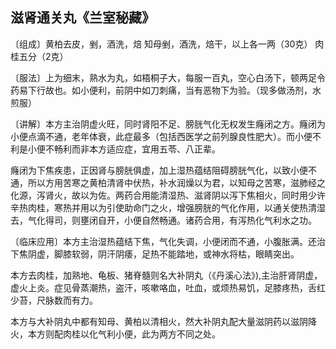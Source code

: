 ## 滋肾通关丸《兰室秘藏》

〔组成〕黄柏去皮，剉，酒洗，焙  知母剉，酒洗，焙干，以上各一两（30克） 肉桂五分（2克）

〔服法〕上为细末，熟水为丸，如梧桐子大，每服一百丸，空心白汤下，顿两足令药易下行故也。如小便利，前阴中如刀刺痛，当有恶物下为验。（现多做汤剂，水煎服）

〔讲解〕本方主治阴虚火旺，同时肾阳不足、膀胱气化无权发生癃闭之方。癃闭为小便点滴不通，老年体衰，此症最多（包括西医学之前列腺良性肥大）。而小便不利是小便不畅利而非本方适应症，宜用五苓、八正辈。

癃闭为下焦疾患，正因肾与膀胱俱虚，加上湿热蕴结阻碍膀胱气化，以致小便不通，所以方用苦寒之黄柏清肾中伏热，补水润燥以为君，以知母之苦寒，滋肺经之化源，泻肾火，故以为佐。两药合用能清湿热、滋肾阴以泻下焦相火，同时用少许辛热肉桂，寒热并用以为引使助命门之火，增强膀胱的气化作用，以通关使热清湿去，气化得司，则壅闭自开，小便自然畅通。诸药合用，有泻热化气利水之功。

〔临床应用〕本方主治湿热蕴结下焦，气化失调，小便闭而不通，小腹胀满。还治下焦阴虚，脚膝软弱，阴汗阴痿，足热不能踏地，或神水将枯，眼睛突出。

本方去肉桂，加熟地、龟板、猪脊髓则名大补阴丸（《丹溪心法》),主治肝肾阴虚，虚火上炎。症见骨蒸潮热，盗汗，咳嗽咯血，吐血，或烦热易饥，足膝疼热，舌红少苔，尺脉数而有力。

本方与大补阴丸中都有知母、黄柏以清相火，然大补阴丸配大量滋阴药以滋阴降火，本方则配肉桂以化气利小便，此为两方不同之处。
